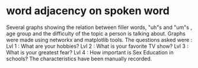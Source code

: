 # word adjacency on spoken word
Several graphs showing the relation between filler words, "uh"s and "um"s , age group and the difficulty of the topic a person is talking about.
Graphs were made using networkx and matplotlib tools. 
The questions asked were :
Lvl 1 : What are your hobbies?
Lvl 2 : What is your favorite TV show?
Lvl 3 : What is your greatest fear?
Lvl 4 : How important is Sex Education in schools?
The characteristics have been manually recorded.
